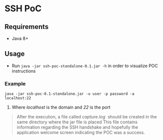 # SSH PoC

## Requirements
- Java 8+

## Usage
- Run `java -jar ssh-poc-standalone-0.1.jar -h`  in order to visualize POC instructions

### Example
`java -jar ssh-poc-0.1-standalone.jar -u user -p password -a localhost:22`
1.  Where _localhost_ is the domain and _22_ is the port

> After the execution, a file called _capture.log_  should be created in the same directory where the jar file is placed
> This file contains information regarding the SSH handshake and hopefully the application welcome screen indicating the POC was a success.
